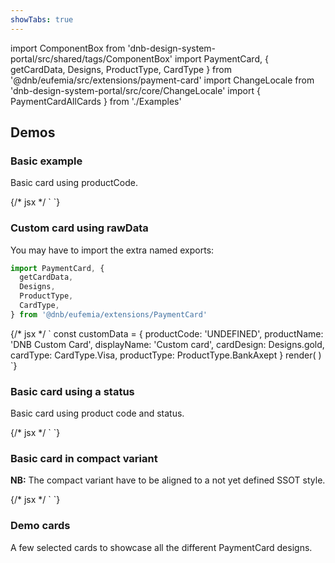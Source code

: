```yaml
---
showTabs: true
---
```


import ComponentBox from 'dnb-design-system-portal/src/shared/tags/ComponentBox'
import PaymentCard, { getCardData, Designs, ProductType, CardType } from '@dnb/eufemia/src/extensions/payment-card'
import ChangeLocale from 'dnb-design-system-portal/src/core/ChangeLocale'
import {
PaymentCardAllCards
} from './Examples'

## Demos

<ChangeLocale label="Locale used in the demos:" label_direction="vertical" />

### Basic example

Basic card using productCode.

<ComponentBox scope={{PaymentCard}} data-visual-test="payment-card-basic">
	{/* jsx */ `
<PaymentCard
  product_code="NK1"
  card_number="************1337"
/>
	`}
</ComponentBox>

### Custom card using rawData

You may have to import the extra named exports:

```js
import PaymentCard, {
  getCardData,
  Designs,
  ProductType,
  CardType,
} from '@dnb/eufemia/extensions/PaymentCard'
```

<ComponentBox scope={{PaymentCard,Designs,ProductType,CardType}} useRender>
  {/* jsx */ `
const customData = {
  productCode: 'UNDEFINED',
  productName: 'DNB Custom Card',
  displayName: 'Custom card',
  cardDesign: Designs.gold,
  cardType: CardType.Visa,
  productType: ProductType.BankAxept
}
render(
  <PaymentCard 
    product_code="UNDEFINED"
    raw_data={customData}
    card_number="************1337"
  />
)
	`}
</ComponentBox>

### Basic card using a status

Basic card using product code and status.

<ComponentBox scope={{PaymentCard}} data-visual-test="payment-card-status">
	{/* jsx */ `
<PaymentCard
  product_code="VG2"
  card_status="blocked"
  card_number="************1337"
/>
	`}
</ComponentBox>

### Basic card in compact variant

**NB:** The compact variant have to be aligned to a not yet defined SSOT style.

<ComponentBox scope={{PaymentCard}} data-visual-test="payment-card-compact">
	{/* jsx */ `
<PaymentCard
  variant="compact"
  product_code="VG1"
  card_number="************1337"
/>
	`}
</ComponentBox>

### Demo cards

A few selected cards to showcase all the different PaymentCard designs.

<PaymentCardAllCards />
